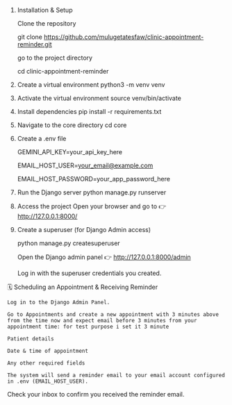 1. Installation & Setup

   Clone the repository

   git clone https://github.com/mulugetatesfaw/clinic-appointment-reminder.git
 
   go to the project directory
   
   cd clinic-appointment-reminder

3. Create a virtual environment
   python3 -m venv venv
4. Activate the virtual environment
  source venv/bin/activate
5. Install dependencies
   pip install -r requirements.txt

6. Navigate to the core directory
    cd core
7. Create a .env file

   
   GEMINI_API_KEY=your_api_key_here
   
   EMAIL_HOST_USER=your_email@example.com
   
   EMAIL_HOST_PASSWORD=your_app_password_here
   
9. Run the Django server
    python manage.py runserver
    
10. Access the project
     Open your browser and go to
   👉 http://127.0.0.1:8000/

12. Create a superuser (for Django Admin access)

      python manage.py createsuperuser

    Open the Django admin panel 👉 http://127.0.0.1:8000/admin

    Log in with the superuser credentials you created.
    
🗓 Scheduling an Appointment & Receiving Reminder

    Log in to the Django Admin Panel.

    Go to Appointments and create a new appointment with 3 minutes above from the time now and expect email before 3 minutes from your appointment time: for test purpose i set it 3 minute

    Patient details

    Date & time of appointment

    Any other required fields

    The system will send a reminder email to your email account configured in .env (EMAIL_HOST_USER).

   Check your inbox to confirm you received the reminder email.





